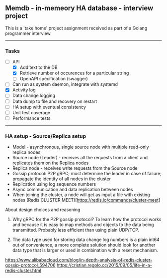## Memdb - in-memeory HA database - interview project

This is a 'take home' project assignment received as part of a Golang programmer interview.

---

### Tasks

- [ ] API
    - [x] Add text to the DB
    - [x] Retrieve number of occurences for a particular string
    - [ ] OpenAPI specification (swagger)
- [ ] Can run as system daemon, integrate with systemd
- [x] Activity log
- [ ] Data change logging
- [ ] Data dump to file and recovery on restart
- [ ] HA setup with eventual consistency
- [ ] Unit test coverage
- [ ] Performance tests

---

### HA setup - Source/Replica setup

- Model - asynchronous, single source node with multiple read-only replica nodes
- Source node (Leader) - receives all the requests from a client and replicates them on the Replica nodes
- Replica node - receives write requests from the Source node
- Gossip protocol: P2P gRPC; must determine the leader in case of failure; propagate the identity of all nodes in the cluster
- Replication using log sequence numbers
- Async communication and data replication between nodes
- When joining the cluster, a node will get as input a file with existing nodes (Redis CLUSTER MEET)[https://redis.io/commands/cluster-meet]

About design choices and reasoning

1. Why gRPC for the P2P gossip protocol?
To learn how the protocol works and because it is easy to map methods and objects to the data being transmitted. Probably less efficient than using plain UDP/TCP.

2. The data type used for storing data change log numbers is a plain int64 out of convenience, a more complete solution should look for another data type that is larger or used in combination with a reset mechanism.

https://www.alibabacloud.com/blog/in-depth-analysis-of-redis-cluster-gossip-protocol_594706
https://cristian.regolo.cc/2015/09/05/life-in-a-redis-cluster.html
